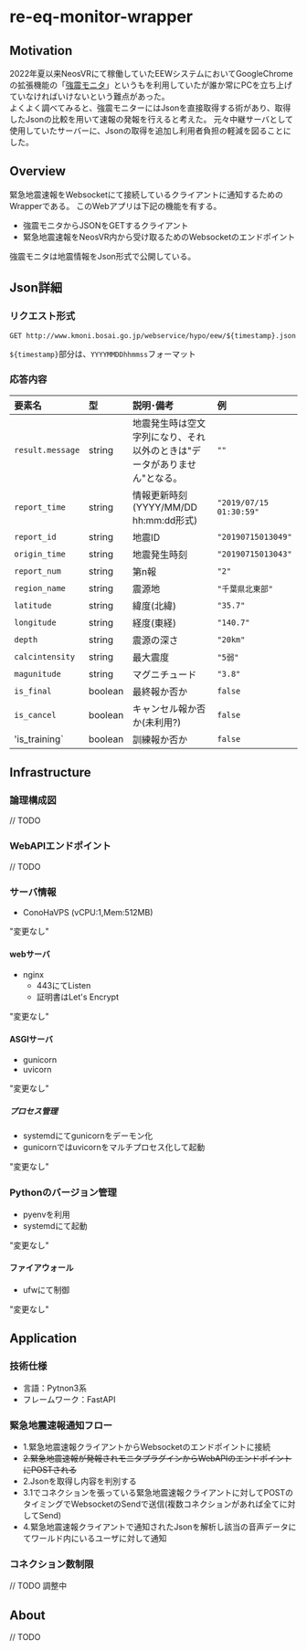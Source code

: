 # re-eq-monitor-wrapper

## Motivation

2022年夏以来NeosVRにて稼働していたEEWシステムにおいてGoogleChromeの拡張機能の「[強震モニタ](https://chrome.google.com/webstore/detail/%E5%BC%B7%E9%9C%87%E3%83%A2%E3%83%8B%E3%82%BF-extension/ghkclpkmplddbagagffmmcmdbgjecbbj?hl=ja)」というもを利用していたが誰か常にPCを立ち上げていなければいけないという難点があった。  
よくよく調べてみると、強震モニターにはJsonを直接取得する術があり、取得したJsonの比較を用いて速報の発報を行えると考えた。
元々中継サーバとして使用していたサーバーに、Jsonの取得を追加し利用者負担の軽減を図ることにした。

## Overview

緊急地震速報をWebsocketにて接続しているクライアントに通知するためのWrapperである。
このWebアプリは下記の機能を有する。

- 強震モニタからJSONをGETするクライアント
- 緊急地震速報をNeosVR内から受け取るためのWebsocketのエンドポイント

強震モニタは地震情報をJson形式で公開している。

## Json詳細

### リクエスト形式
```shell
GET http://www.kmoni.bosai.go.jp/webservice/hypo/eew/${timestamp}.json
```

`${timestamp}`部分は、`YYYYMMDDhhmmss`フォーマット

### 応答内容


| 要素名 | 型	| 説明･備考 |	例 |
| :--- | :--- | :--- | :--- |
| `result.message` |	string |	地震発生時は空文字列になり、それ以外のときは"データがありません"となる。 |	`""` |
| `report_time` |	string |	情報更新時刻(YYYY/MM/DD hh:mm:dd形式) |	`"2019/07/15 01:30:59"` |
| `report_id` |	string |	地震ID |	`"20190715013049"` |
| `origin_time` |	string |	地震発生時刻 |	`"20190715013043"` |
| `report_num` |	string |	第n報 |	`"2"` |
| `region_name` |	string |	震源地 |	`"千葉県北東部"` |
| `latitude` |	string |	緯度(北緯) | `"35.7"` |
| `longitude` |	string |	経度(東経) | `"140.7"` |
| `depth` |	string | 震源の深さ | `"20km"` |
| `calcintensity` |	string |	最大震度 |	`"5弱"` |
| `magunitude` | string |	マグニチュード |	`"3.8"` |
| `is_final` | boolean |	最終報か否か |	`false` |
| `is_cancel` |	boolean |	キャンセル報か否か(未利用?) |	`false` |
| 'is_training` |	boolean |	訓練報か否か | `false` |


## Infrastructure

### 論理構成図
// TODO

### WebAPIエンドポイント
// TODO

### サーバ情報

- ConoHaVPS (vCPU:1,Mem:512MB)

"変更なし"

#### webサーバ

- nginx
  - 443にてListen
  - 証明書はLet's Encrypt
  
"変更なし"

#### ASGIサーバ

- gunicorn
- uvicorn

"変更なし"

##### プロセス管理

- systemdにてgunicornをデーモン化
- gunicornではuvicornをマルチプロセス化して起動

"変更なし"

### Pythonのバージョン管理

- pyenvを利用
- systemdにて起動

"変更なし"

#### ファイアウォール

- ufwにて制御

"変更なし"

## Application

### 技術仕様

- 言語：Pytnon3系
- フレームワーク：FastAPI

### 緊急地震速報通知フロー

- 1.緊急地震速報クライアントからWebsocketのエンドポイントに接続
- ~~2.緊急地震速報が発報されモニタプラグインからWebAPIのエンドポイントにPOSTされる~~
- 2.Jsonを取得し内容を判別する
- 3.1でコネクションを張っている緊急地震速報クライアントに対してPOSTのタイミングでWebsocketのSendで送信(複数コネクションがあれば全てに対してSend)
- 4.緊急地震速報クライアントで通知されたJsonを解析し該当の音声データにてワールド内にいるユーザに対して通知

### コネクション数制限
// TODO 調整中

## About
// TODO
